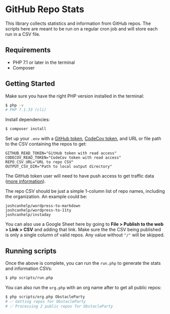 # GitHub Repo Stats

This library collects statistics and information from GitHub repos. The scripts here are meant to be run on a regular cron job and will store each run in a CSV file.

## Requirements

- PHP 7.1 or later in the terminal
- Composer

## Getting Started

Make sure you have the right PHP version installed in the terminal:

```bash
$ php -v
# PHP 7.1.33 (cli)
```

Install dependencies:

```bash
$ composer install
```

Set up your `.env` with a [GitHub token](https://help.github.com/en/github/authenticating-to-github/creating-a-personal-access-token-for-the-command-line), [CodeCov token](https://docs.codecov.io/reference#authorization), and URL or file path to the CSV containing the repos to get:

```text
GITHUB_READ_TOKEN="GitHub token with read access"
CODECOV_READ_TOKEN="CodeCov token with read access"
REPO_CSV_URL="URL to repo CSV"
OUTPUT_CSV_DIR="Path to local output directory"
```

The GitHub token user will need to have push access to get traffic data ([more information](https://help.github.com/en/github/visualizing-repository-data-with-graphs/viewing-traffic-to-a-repository)).

The repo CSV should be just a simple 1-column list of repo names, including the organization. An example could be:

```csv
joshcanhelp/wordpress-to-markdown
joshcanhelp/wordpress-to-11ty
joshcanhelp/instaday
```

You can also use a Google Sheet here by going to **File > Publish to the web > Link > CSV** and adding that link. Make sure the the CSV being published is only a single column of valid repos. Any value without `"/"` will be skipped.

## Running scripts

Once the above is complete, you can run the `run.php` to generate the stats and information CSVs:

```bash
$ php scripts/run.php
```

You can also run the `org.php` with an org name after to get all public repos:

```bash
$ php scripts/org.php ObstacleParty
# ✅ Getting repos for ObstacleParty
# ✅ Processing 2 public repos for ObstacleParty
```
